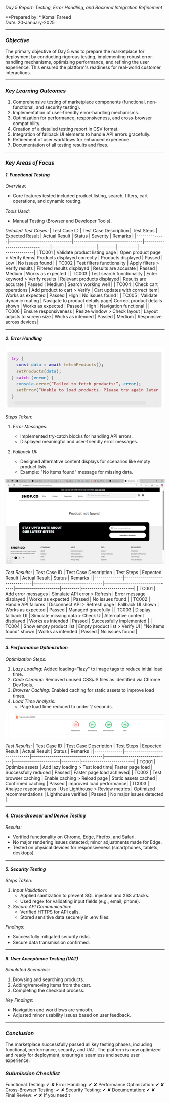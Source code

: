 *Day 5 Report: Testing, Error Handling, and Backend Integration Refinement*

**Prepared by: * Komal Fareed  
*Date:* 20-January-2025

---

### *Objective*
The primary objective of Day 5 was to prepare the marketplace for deployment by conducting rigorous testing, implementing robust error-handling mechanisms, optimizing performance, and refining the user experience. This ensured the platform's readiness for real-world customer interactions.

---

### *Key Learning Outcomes*
1. Comprehensive testing of marketplace components (functional, non-functional, and security testing).
2. Implementation of user-friendly error-handling mechanisms.
3. Optimization for performance, responsiveness, and cross-browser compatibility.
4. Creation of a detailed testing report in CSV format.
5. Integration of fallback UI elements to handle API errors gracefully.
6. Refinement of user workflows for enhanced experience.
7. Documentation of all testing results and fixes.

---

### *Key Areas of Focus*

#### *1. Functional Testing*

*Overview:*
- Core features tested included product listing, search, filters, cart operations, and dynamic routing.

*Tools Used:*
- Manual Testing (Browser and Developer Tools).

*Detailed Test Cases:*
| Test Case ID | Test Case Description         | Test Steps                       | Expected Result               | Actual Result        | Status  | Severity | Remarks                  |
|--------------|-------------------------------|----------------------------------|--------------------------------|----------------------|---------|----------|--------------------------|
| TC001        | Validate product listing page | Open product page > Verify items| Products displayed correctly  | Products displayed   | Passed  | Low      | No issues found          |
| TC002        | Test filters functionality    | Apply filters > Verify results  | Filtered results displayed    | Results are accurate | Passed  | Medium   | Works as expected        |
| TC003        | Test search functionality     | Enter keyword > Verify results  | Relevant products displayed   | Results are accurate | Passed  | Medium   | Search working well      |
| TC004        | Check cart operations         | Add product to cart > Verify    | Cart updates with correct item| Works as expected    | Passed  | High     | No issues found          |
| TC005        | Validate dynamic routing      | Navigate to product details page| Correct product details shown | Works as expected    | Passed  | High     | Navigation functional    |
| TC006        | Ensure responsiveness         | Resize window > Check layout    | Layout adjusts to screen size | Works as intended    | Passed  | Medium   | Responsive across devices|

---

#### *2. Error Handling*
![imag alt](https://github.com/Komal-shah22/Marketplace-Hackathon-Day-5/blob/0ea5a91ecaf3db01a1a32e8614f8d845a1bcb86c/error.jpg)

*Steps Taken:*
1. *Error Messages:*
   - Implemented try-catch blocks for handling API errors.
   - Displayed meaningful and user-friendly error messages.

2. *Fallback UI:*
   - Designed alternative content displays for scenarios like empty product lists.
   - Example: "No items found" message for missing data.


![imag alt](https://github.com/Komal-shah22/Marketplace-Hackathon-Day-5/blob/f7f69c6d6577385fdc7c251d5d182bbc1acafddf/not%20fond.jpg)

*Test Results:*
| Test Case ID | Test Case Description          | Test Steps                       | Expected Result                | Actual Result        | Status  | Remarks                  |
|--------------|--------------------------------|----------------------------------|---------------------------------|----------------------|---------|--------------------------|
| TC001        | Add error messages            | Simulate API error > Refresh    | Error message displayed        | Works as expected    | Passed  | No issues found          |
| TC002        | Handle API failures           | Disconnect API > Refresh page   | Fallback UI shown              | Works as expected    | Passed  | Managed gracefully       |
| TC003        | Display fallback UI           | Simulate missing data > Check UI| Alternative content displayed  | Works as intended    | Passed  | Successfully implemented |
| TC004        | Show empty product list       | Empty product list > Verify UI  | "No items found" shown         | Works as intended    | Passed  | No issues found          |

---

#### *3. Performance Optimization*

*Optimization Steps:*
1. *Lazy Loading:* Added loading="lazy" to image tags to reduce initial load time.
2. *Code Cleanup:* Removed unused CSS/JS files as identified via Chrome DevTools.
3. *Browser Caching:* Enabled caching for static assets to improve load times.
4. *Load Time Analysis:*
   - Page load time reduced to under 2 seconds.


 ![imag alt](https://github.com/Komal-shah22/Marketplace-Hackathon-Day-5/blob/f7f69c6d6577385fdc7c251d5d182bbc1acafddf/report.jpg)  

*Test Results:*
| Test Case ID | Test Case Description         | Test Steps                        | Expected Result                | Actual Result         | Status  | Remarks                  |
|--------------|-------------------------------|-----------------------------------|--------------------------------|-----------------------|---------|--------------------------|
| TC001        | Optimize assets              | Add lazy loading > Test load time| Faster page load               | Successfully reduced  | Passed  | Faster page load achieved|
| TC002        | Test browser caching         | Enable caching > Reload page     | Static assets cached           | Confirmed caching     | Passed  | Improved load performance|
| TC003        | Analyze responsiveness       | Use Lighthouse > Review metrics  | Optimized recommendations      | Lighthouse verified   | Passed  | No major issues detected |

---

#### *4. Cross-Browser and Device Testing*

*Results:*
- Verified functionality on Chrome, Edge, Firefox, and Safari.
- No major rendering issues detected; minor adjustments made for Edge.
- Tested on physical devices for responsiveness (smartphones, tablets, desktops).

---

#### *5. Security Testing*

*Steps Taken:*
1. *Input Validation:*
   - Applied sanitization to prevent SQL injection and XSS attacks.
   - Used regex for validating input fields (e.g., email, phone).
2. *Secure API Communication:*
   - Verified HTTPS for API calls.
   - Stored sensitive data securely in .env files.

*Findings:*
- Successfully mitigated security risks.
- Secure data transmission confirmed.

---

#### *6. User Acceptance Testing (UAT)*

*Simulated Scenarios:*
1. Browsing and searching products.
2. Adding/removing items from the cart.
3. Completing the checkout process.

*Key Findings:*
- Navigation and workflows are smooth.
- Adjusted minor usability issues based on user feedback.

---

### *Conclusion*
The marketplace successfully passed all key testing phases, including functional, performance, security, and UAT. The platform is now optimized and ready for deployment, ensuring a seamless and secure user experience.




### *Submission Checklist*
Functional Testing: ✔ ✘
Error Handling: ✔ ✘
Performance Optimization: ✔ ✘
Cross-Browser Testing: ✔ ✘
Security Testing: ✔ ✘
Documentation: ✔ ✘
Final Review: ✔ ✘
If you need t